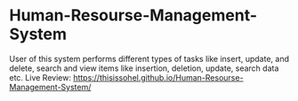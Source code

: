 # Human-Resourse-Management-System
 User of this system performs different types of tasks like insert, update, and  delete, search and view items like insertion, deletion, update, search data etc.
Live Review: https://thisissohel.github.io/Human-Resourse-Management-System/
